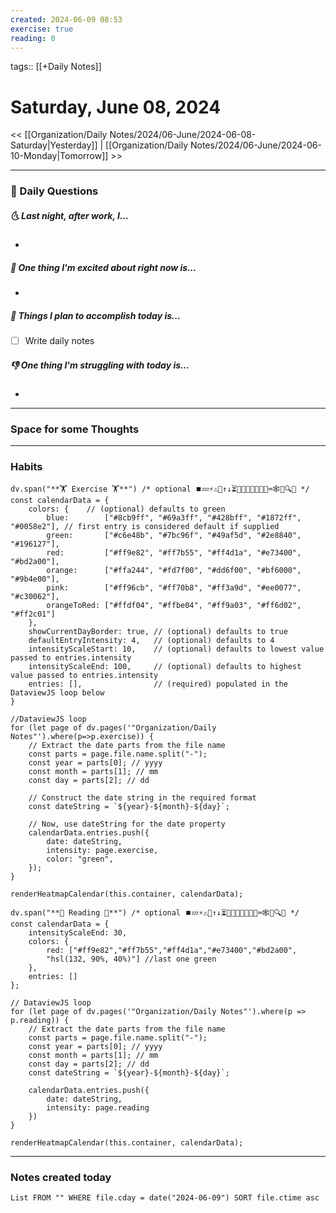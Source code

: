 ```yaml
---
created: 2024-06-09 08:53
exercise: true
reading: 0
---
```

tags:: [[+Daily Notes]]

# Saturday, June 08, 2024

<< [[Organization/Daily Notes/2024/06-June/2024-06-08-Saturday|Yesterday]] | [[Organization/Daily Notes/2024/06-June/2024-06-10-Monday|Tomorrow]] >>

---
### 📅 Daily Questions
##### 🌜 Last night, after work, I...
- 

##### 🙌 One thing I'm excited about right now is...
- 

##### 🚀 Things I plan to accomplish today is...
- [ ] Write daily notes

##### 👎 One thing I'm struggling with today is...
- 
---
### Space for some Thoughts

--- 
### Habits
```dataviewjs
dv.span("**🏋️ Exercise 🏋️**") /* optional ⏹️💤⚡⚠🧩↑↓⏳📔💾📁📝🔄📝🔀⌨️🕸️📅🔍✨ */
const calendarData = {
    colors: {    // (optional) defaults to green
        blue:        ["#8cb9ff", "#69a3ff", "#428bff", "#1872ff", "#0058e2"], // first entry is considered default if supplied
        green:       ["#c6e48b", "#7bc96f", "#49af5d", "#2e8840", "#196127"],
        red:         ["#ff9e82", "#ff7b55", "#ff4d1a", "#e73400", "#bd2a00"],
        orange:      ["#ffa244", "#fd7f00", "#dd6f00", "#bf6000", "#9b4e00"],
        pink:        ["#ff96cb", "#ff70b8", "#ff3a9d", "#ee0077", "#c30062"],
        orangeToRed: ["#ffdf04", "#ffbe04", "#ff9a03", "#ff6d02", "#ff2c01"]
    },
    showCurrentDayBorder: true, // (optional) defaults to true
    defaultEntryIntensity: 4,   // (optional) defaults to 4
    intensityScaleStart: 10,    // (optional) defaults to lowest value passed to entries.intensity
    intensityScaleEnd: 100,     // (optional) defaults to highest value passed to entries.intensity
    entries: [],                // (required) populated in the DataviewJS loop below
}

//DataviewJS loop
for (let page of dv.pages('"Organization/Daily Notes"').where(p=>p.exercise)) {
    // Extract the date parts from the file name
	const parts = page.file.name.split("-");
	const year = parts[0]; // yyyy
	const month = parts[1]; // mm
	const day = parts[2]; // dd
	
	// Construct the date string in the required format
	const dateString = `${year}-${month}-${day}`;
	
	// Now, use dateString for the date property
	calendarData.entries.push({
	    date: dateString,
	    intensity: page.exercise,
	    color: "green",   
	});
}

renderHeatmapCalendar(this.container, calendarData);
```
```dataviewjs
dv.span("**📔 Reading 📔**") /* optional ⏹️💤⚡⚠🧩↑↓⏳📔💾📁📝🔄📝🔀⌨️🕸️📅🔍✨ */
const calendarData = {
    intensityScaleEnd: 30,
    colors: {
        red: ["#ff9e82","#ff7b55","#ff4d1a","#e73400","#bd2a00",
        "hsl(132, 90%, 40%)"] //last one green
    },
    entries: []
};

// DataviewJS loop
for (let page of dv.pages('"Organization/Daily Notes"').where(p => p.reading)) {
    // Extract the date parts from the file name
    const parts = page.file.name.split("-");
    const year = parts[0]; // yyyy
    const month = parts[1]; // mm
    const day = parts[2]; // dd
    const dateString = `${year}-${month}-${day}`;

    calendarData.entries.push({
        date: dateString,
        intensity: page.reading
    })
}

renderHeatmapCalendar(this.container, calendarData);
```
--- 
### Notes created today
```dataview
List FROM "" WHERE file.cday = date("2024-06-09") SORT file.ctime asc
```
